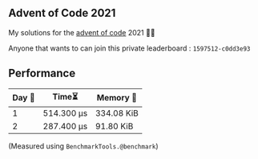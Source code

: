## Advent of Code 2021
My solutions for the [advent of code](https://adventofcode.com/2021) 2021 🎄🎄

Anyone that wants to  can join this private leaderboard : `1597512-c0dd3e93`

## Performance
| Day 📅| Time⏳ | Memory 💾 |
| --- | ---- | ------ |
|  1  | 514.300 μs | 334.08 KiB | 
|  2  | 287.400 μs | 91.80 KiB | 

(Measured using `BenchmarkTools.@benchmark`)
